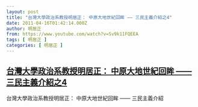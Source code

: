 ```yaml
---
layout: post
title: "台灣大學政治系教授明居正： 中原大地世紀回眸 —— 三民主義介紹之4"
date: 2011-04-16T01:42:14.000Z
author: 明居正
from: https://www.youtube.com/watch?v=Sv9k11FQEEA
tags: [ 明居正 ]
categories: [ 明居正 ]
---
```

<!--1302918134000-->
[台灣大學政治系教授明居正： 中原大地世紀回眸 —— 三民主義介紹之4](https://www.youtube.com/watch?v=Sv9k11FQEEA)
------

<div>
台灣大學政治系教授明居正： 中原大地世紀回眸 —— 三民主義介紹
</div>
